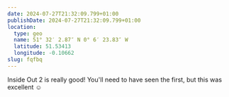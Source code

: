 ```yaml
---
date: 2024-07-27T21:32:09.799+01:00
publishDate: 2024-07-27T21:32:09.799+01:00
location:
  type: geo
  name: 51° 32′ 2.87″ N 0° 6′ 23.83″ W
  latitude: 51.53413
  longitude: -0.10662
slug: fqfbq
---
```


Inside Out 2 is really good! You'll need to have seen the first, but this was excellent ☺
